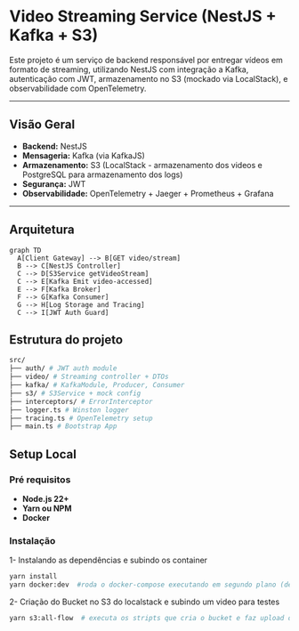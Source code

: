 # Video Streaming Service (NestJS + Kafka + S3)

Este projeto é um serviço de backend responsável por entregar vídeos em formato de streaming, utilizando NestJS com integração a Kafka, autenticação com JWT, armazenamento no S3 (mockado via LocalStack), e observabilidade com OpenTelemetry.

---

## Visão Geral

- **Backend:** NestJS
- **Mensageria:** Kafka (via KafkaJS)
- **Armazenamento:** S3 (LocalStack - armazenamento dos videos e PostgreSQL para armazenamento dos logs)
- **Segurança:** JWT
- **Observabilidade:** OpenTelemetry + Jaeger + Prometheus + Grafana

---

## Arquitetura

```mermaid
graph TD
  A[Client Gateway] --> B[GET video/stream]
  B --> C[NestJS Controller]
  C --> D[S3Service getVideoStream]
  C --> E[Kafka Emit video-accessed]
  E --> F[Kafka Broker]
  F --> G[Kafka Consumer]
  G --> H[Log Storage and Tracing]
  C --> I[JWT Auth Guard]
```

## Estrutura do projeto

```bash
src/
├── auth/ # JWT auth module
├── video/ # Streaming controller + DTOs
├── kafka/ # KafkaModule, Producer, Consumer
├── s3/ # S3Service + mock config
├── interceptors/ # ErrorInterceptor
├── logger.ts # Winston logger
├── tracing.ts # OpenTelemetry setup
├── main.ts # Bootstrap App
```

## Setup Local

### Pré requisitos

- **Node.js 22+**
- **Yarn ou NPM**
- **Docker**

### Instalação

1- Instalando as dependências e subindo os container

```bash
yarn install
yarn docker:dev  #roda o docker-compose executando em segundo plano (detached).
```

2- Criação do Bucket no S3 do localstack e subindo um video para testes

```bash
yarn s3:all-flow  # executa os stripts que cria o bucket e faz upload de um video (/assets/videos)
```
